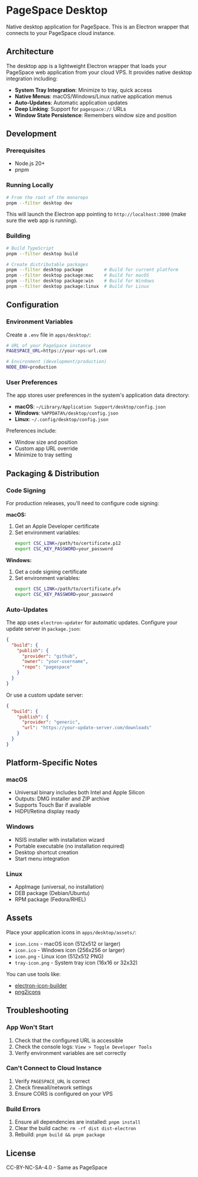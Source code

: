 # PageSpace Desktop

Native desktop application for PageSpace. This is an Electron wrapper that connects to your PageSpace cloud instance.

## Architecture

The desktop app is a lightweight Electron wrapper that loads your PageSpace web application from your cloud VPS. It provides native desktop integration including:

- **System Tray Integration**: Minimize to tray, quick access
- **Native Menus**: macOS/Windows/Linux native application menus
- **Auto-Updates**: Automatic application updates
- **Deep Linking**: Support for `pagespace://` URLs
- **Window State Persistence**: Remembers window size and position

## Development

### Prerequisites

- Node.js 20+
- pnpm

### Running Locally

```bash
# From the root of the monorepo
pnpm --filter desktop dev
```

This will launch the Electron app pointing to `http://localhost:3000` (make sure the web app is running).

### Building

```bash
# Build TypeScript
pnpm --filter desktop build

# Create distributable packages
pnpm --filter desktop package        # Build for current platform
pnpm --filter desktop package:mac    # Build for macOS
pnpm --filter desktop package:win    # Build for Windows
pnpm --filter desktop package:linux  # Build for Linux
```

## Configuration

### Environment Variables

Create a `.env` file in `apps/desktop/`:

```bash
# URL of your PageSpace instance
PAGESPACE_URL=https://your-vps-url.com

# Environment (development/production)
NODE_ENV=production
```

### User Preferences

The app stores user preferences in the system's application data directory:

- **macOS**: `~/Library/Application Support/desktop/config.json`
- **Windows**: `%APPDATA%/desktop/config.json`
- **Linux**: `~/.config/desktop/config.json`

Preferences include:
- Window size and position
- Custom app URL override
- Minimize to tray setting

## Packaging & Distribution

### Code Signing

For production releases, you'll need to configure code signing:

**macOS:**
1. Get an Apple Developer certificate
2. Set environment variables:
   ```bash
   export CSC_LINK=/path/to/certificate.p12
   export CSC_KEY_PASSWORD=your_password
   ```

**Windows:**
1. Get a code signing certificate
2. Set environment variables:
   ```bash
   export CSC_LINK=/path/to/certificate.pfx
   export CSC_KEY_PASSWORD=your_password
   ```

### Auto-Updates

The app uses `electron-updater` for automatic updates. Configure your update server in `package.json`:

```json
{
  "build": {
    "publish": {
      "provider": "github",
      "owner": "your-username",
      "repo": "pagespace"
    }
  }
}
```

Or use a custom update server:

```json
{
  "build": {
    "publish": {
      "provider": "generic",
      "url": "https://your-update-server.com/downloads"
    }
  }
}
```

## Platform-Specific Notes

### macOS

- Universal binary includes both Intel and Apple Silicon
- Outputs: DMG installer and ZIP archive
- Supports Touch Bar if available
- HiDPI/Retina display ready

### Windows

- NSIS installer with installation wizard
- Portable executable (no installation required)
- Desktop shortcut creation
- Start menu integration

### Linux

- AppImage (universal, no installation)
- DEB package (Debian/Ubuntu)
- RPM package (Fedora/RHEL)

## Assets

Place your application icons in `apps/desktop/assets/`:

- `icon.icns` - macOS icon (512x512 or larger)
- `icon.ico` - Windows icon (256x256 or larger)
- `icon.png` - Linux icon (512x512 PNG)
- `tray-icon.png` - System tray icon (16x16 or 32x32)

You can use tools like:
- [electron-icon-builder](https://www.npmjs.com/package/electron-icon-builder)
- [png2icons](https://www.npmjs.com/package/png2icons)

## Troubleshooting

### App Won't Start

1. Check that the configured URL is accessible
2. Check the console logs: `View > Toggle Developer Tools`
3. Verify environment variables are set correctly

### Can't Connect to Cloud Instance

1. Verify `PAGESPACE_URL` is correct
2. Check firewall/network settings
3. Ensure CORS is configured on your VPS

### Build Errors

1. Ensure all dependencies are installed: `pnpm install`
2. Clear the build cache: `rm -rf dist dist-electron`
3. Rebuild: `pnpm build && pnpm package`

## License

CC-BY-NC-SA-4.0 - Same as PageSpace
